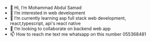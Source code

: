 - 👋 Hi, I’m Mohammad Abdul Samad
- 👀 I’m interested in web development 
- 🌱 I’m currently learning asp full stack web development, react,typescript, api's react native
- 💞️ I’m looking to collaborate on backend web app
- 📫 How to reach me text me whatsapp on this number 055368481

<!---
kabuli-web/kabuli-web is a ✨ special ✨ repository because its `README.md` (this file) appears on your GitHub profile.
You can click the Preview link to take a look at your changes.
--->
